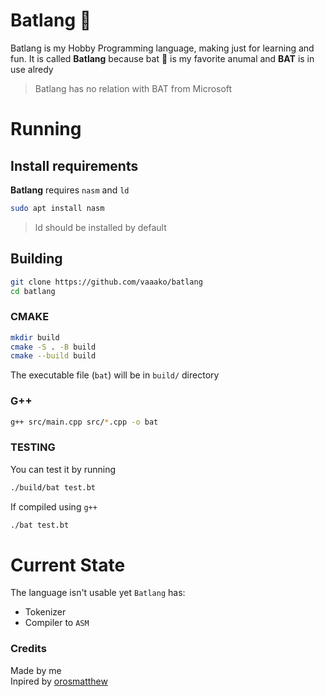 # Batlang :bat:
Batlang is my Hobby Programming language, making just for learning and fun.
 It is called **Batlang** because bat :bat: is my favorite anumal
 and **BAT** is in use alredy
>Batlang has no relation with BAT from Microsoft

# Running
## Install requirements
**Batlang** requires `nasm` and `ld`

```sh
sudo apt install nasm
```

>ld should be installed by default

## Building
```sh
git clone https://github.com/vaaako/batlang
cd batlang
```

### CMAKE
```sh
mkdir build
cmake -S . -B build
cmake --build build
```
The executable file (`bat`) will be in `build/` directory

### G++
```sh
g++ src/main.cpp src/*.cpp -o bat
```

### TESTING
You can test it by running
```sh
./build/bat test.bt
```

If compiled using `g++`
```sh
./bat test.bt
```

# Current State
The language isn't usable yet
`Batlang` has:
- Tokenizer
- Compiler to `ASM`

### Credits
Made by me<br>
 Inpired by [orosmatthew](https://github.com/orosmatthew/hydrogen-cpp)
